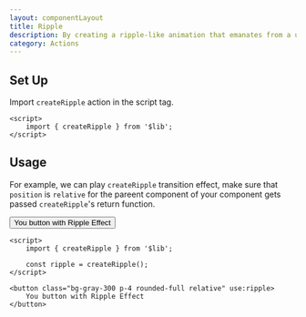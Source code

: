 ```yaml
---
layout: componentLayout
title: Ripple
description: By creating a ripple-like animation that emanates from a user's interaction
category: Actions
---
```


<script>
	import { createRipple } from '$lib';
	import PropertyTable from "../../../global-components/PropertyTable.svelte"
	import * as Component from "../../../mdsvex/+layout.svelte"

  const ripple = createRipple();
</script>

## Set Up

Import `createRipple` action in the script tag.

```svelte
<script>
	import { createRipple } from '$lib';
</script>
```

## Usage

For example, we can play `createRipple` transition effect, make sure that `position` is `relative` for the pareent component of your component gets passed `createRipple`'s return function.

<button class="bg-gray-300 p-4 rounded-full relative" use:ripple>You button with Ripple Effect</button>

```svelte
<script>
	import { createRipple } from '$lib';

	const ripple = createRipple();
</script>

<button class="bg-gray-300 p-4 rounded-full relative" use:ripple>
	You button with Ripple Effect
</button>
```
